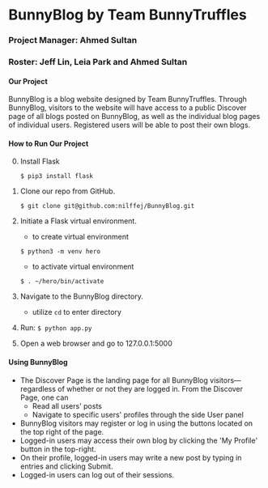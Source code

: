 # BunnyBlog by Team BunnyTruffles
### Project Manager: Ahmed Sultan
### Roster: Jeff Lin, Leia Park and Ahmed Sultan

#### Our Project
BunnyBlog is a blog website designed by Team BunnyTruffles. Through BunnyBlog, visitors to the website will have access to a public Discover page of all blogs posted on BunnyBlog, as well as the individual blog pages of individual users. Registered users will be able to post their own blogs.

#### How to Run Our Project
0. Install Flask
    ```
    $ pip3 install flask
     ```
1. Clone our repo from GitHub.
    ```
    $ git clone git@github.com:nilffej/BunnyBlog.git
    ```
2. Initiate a Flask virtual environment.
    - to create virtual environment
    ```
    $ python3 -m venv hero
    ```
    - to activate virtual environment
    ```
    $ . ~/hero/bin/activate
    ```

3. Navigate to the BunnyBlog directory.
    - utilize `cd` to enter directory

4. Run: `$ python app.py`
5. Open a web browser and go to 127.0.0.1:5000

#### Using BunnyBlog
- The Discover Page is the landing page for all BunnyBlog visitors—regardless of whether or not they are logged in. From the Discover Page, one can 
    - Read all users' posts
    - Navigate to specific users' profiles through the side User panel
- BunnyBlog visitors may register or log in using the buttons located on the top right of the page.
- Logged-in users may access their own blog by clicking the 'My Profile' button in the top-right.
- On their profile, logged-in users may write a new post by typing in entries and clicking Submit.
- Logged-in users can log out of their sessions.
